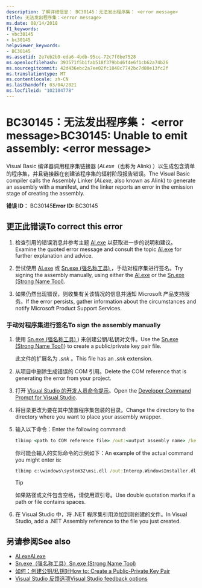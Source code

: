 ```yaml
---
description: 了解详细信息： BC30145：无法发出程序集： <error message>
title: 无法发出程序集：<error message>
ms.date: 08/14/2018
f1_keywords:
- vbc30145
- bc30145
helpviewer_keywords:
- BC30145
ms.assetid: 2e7eb2b9-eda6-4bdb-95cc-72c7f0be7528
ms.openlocfilehash: 393571f5b1fab518f379bbd6f4e6f1cb62a74b26
ms.sourcegitcommit: 42d436ebc2a7ee02fc1848c7742bc7d80e13fc2f
ms.translationtype: MT
ms.contentlocale: zh-CN
ms.lasthandoff: 03/04/2021
ms.locfileid: "102104778"
---
```

# <a name="bc30145-unable-to-emit-assembly-error-message"></a><span data-ttu-id="fb614-103">BC30145：无法发出程序集： \<error message></span><span class="sxs-lookup"><span data-stu-id="fb614-103">BC30145: Unable to emit assembly: \<error message></span></span>

<span data-ttu-id="fb614-104">Visual Basic 编译器调用程序集链接器 (*Al.exe*（也称为 Alink) ）以生成包含清单的程序集，并且链接器在创建该程序集的辐射阶段报告错误。</span><span class="sxs-lookup"><span data-stu-id="fb614-104">The Visual Basic compiler calls the Assembly Linker (*Al.exe*, also known as Alink) to generate an assembly with a manifest, and the linker reports an error in the emission stage of creating the assembly.</span></span>

<span data-ttu-id="fb614-105">**错误 ID：** BC30145</span><span class="sxs-lookup"><span data-stu-id="fb614-105">**Error ID:** BC30145</span></span>

## <a name="to-correct-this-error"></a><span data-ttu-id="fb614-106">更正此错误</span><span class="sxs-lookup"><span data-stu-id="fb614-106">To correct this error</span></span>

1. <span data-ttu-id="fb614-107">检查引用的错误消息并参考主题 [Al.exe](../../../framework/tools/al-exe-assembly-linker.md) 以获取进一步的说明和建议。</span><span class="sxs-lookup"><span data-stu-id="fb614-107">Examine the quoted error message and consult the topic [Al.exe](../../../framework/tools/al-exe-assembly-linker.md) for further explanation and advice.</span></span>

2. <span data-ttu-id="fb614-108">尝试使用 [Al.exe](../../../framework/tools/al-exe-assembly-linker.md) 或 [Sn.exe (强名称工具) ](../../../framework/tools/sn-exe-strong-name-tool.md)，手动对程序集进行签名。</span><span class="sxs-lookup"><span data-stu-id="fb614-108">Try signing the assembly manually, using either the [Al.exe](../../../framework/tools/al-exe-assembly-linker.md) or the [Sn.exe (Strong Name Tool)](../../../framework/tools/sn-exe-strong-name-tool.md).</span></span>

3. <span data-ttu-id="fb614-109">如果仍然出现错误，则收集有关该情况的信息并通知 Microsoft 产品支持服务。</span><span class="sxs-lookup"><span data-stu-id="fb614-109">If the error persists, gather information about the circumstances and notify Microsoft Product Support Services.</span></span>

### <a name="to-sign-the-assembly-manually"></a><span data-ttu-id="fb614-110">手动对程序集进行签名</span><span class="sxs-lookup"><span data-stu-id="fb614-110">To sign the assembly manually</span></span>

1. <span data-ttu-id="fb614-111">使用 [Sn.exe (强名称工具) ](../../../framework/tools/sn-exe-strong-name-tool.md)) 来创建公钥/私钥对文件。</span><span class="sxs-lookup"><span data-stu-id="fb614-111">Use the [Sn.exe (Strong Name Tool)](../../../framework/tools/sn-exe-strong-name-tool.md)) to create a public/private key pair file.</span></span>

   <span data-ttu-id="fb614-112">此文件的扩展名为 *.snk* 。</span><span class="sxs-lookup"><span data-stu-id="fb614-112">This file has an *.snk* extension.</span></span>

2. <span data-ttu-id="fb614-113">从项目中删除生成错误的 COM 引用。</span><span class="sxs-lookup"><span data-stu-id="fb614-113">Delete the COM reference that is generating the error from your project.</span></span>

3. <span data-ttu-id="fb614-114">打开 [Visual Studio 的开发人员命令提示](../../../framework/tools/developer-command-prompt-for-vs.md)。</span><span class="sxs-lookup"><span data-stu-id="fb614-114">Open the [Developer Command Prompt for Visual Studio](../../../framework/tools/developer-command-prompt-for-vs.md).</span></span>

4. <span data-ttu-id="fb614-115">将目录更改为要在其中放置程序集包装的目录。</span><span class="sxs-lookup"><span data-stu-id="fb614-115">Change the directory to the directory where you want to place your assembly wrapper.</span></span>

5. <span data-ttu-id="fb614-116">输入以下命令：</span><span class="sxs-lookup"><span data-stu-id="fb614-116">Enter the following command:</span></span>

    ```cmd
    tlbimp <path to COM reference file> /out:<output assembly name> /keyfile:<path to .snk file>
    ```

   <span data-ttu-id="fb614-117">你可能会输入的实际命令的示例如下：</span><span class="sxs-lookup"><span data-stu-id="fb614-117">An example of the actual command you might enter is:</span></span>

    ```cmd
    tlbimp c:\windows\system32\msi.dll /out:Interop.WindowsInstaller.dll /keyfile:"c:\documents and settings\mykey.snk"
    ```

   > [!TIP]
   > <span data-ttu-id="fb614-118">如果路径或文件包含空格，请使用双引号。</span><span class="sxs-lookup"><span data-stu-id="fb614-118">Use double quotation marks if a path or file contains spaces.</span></span>

6. <span data-ttu-id="fb614-119">在 Visual Studio 中，将 .NET 程序集引用添加到刚创建的文件。</span><span class="sxs-lookup"><span data-stu-id="fb614-119">In Visual Studio, add a .NET Assembly reference to the file you just created.</span></span>

## <a name="see-also"></a><span data-ttu-id="fb614-120">另请参阅</span><span class="sxs-lookup"><span data-stu-id="fb614-120">See also</span></span>

- [<span data-ttu-id="fb614-121">Al.exe</span><span class="sxs-lookup"><span data-stu-id="fb614-121">Al.exe</span></span>](../../../framework/tools/al-exe-assembly-linker.md)
- [<span data-ttu-id="fb614-122">Sn.exe（强名称工具）</span><span class="sxs-lookup"><span data-stu-id="fb614-122">Sn.exe (Strong Name Tool)</span></span>](../../../framework/tools/sn-exe-strong-name-tool.md)
- [<span data-ttu-id="fb614-123">如何：创建公钥/私钥对</span><span class="sxs-lookup"><span data-stu-id="fb614-123">How to: Create a Public-Private Key Pair</span></span>](../../../standard/assembly/create-public-private-key-pair.md)
- [<span data-ttu-id="fb614-124">Visual Studio 反馈选项</span><span class="sxs-lookup"><span data-stu-id="fb614-124">Visual Studio feedback options</span></span>](/visualstudio/ide/feedback-options)
